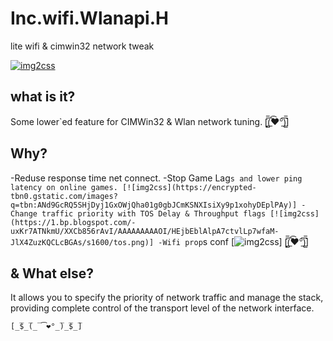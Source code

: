 # Inc.wifi.Wlanapi.H
lite wifi &amp; cimwin32 network tweak

[![img2css](https://images.aif.ru/007/410/7099f160be2419d6128e3a57e62ec326.jpg)](http://pesap.com/)

## what is it?

Some lower`ed feature for CIMWin32 & Wlan network tuning.
[̲̅$̲̅(̲̅ ͡❤°̲̅)̲̅$̲̅]

## Why?
-Reduse response time net connect.
-Stop Game Lag`s and lower ping latency on online games.
[![img2css](https://encrypted-tbn0.gstatic.com/images?q=tbn:ANd9GcRQ5SHjDyj1GxOWjQha01g0gbJCmKSNXIsiXy9p1xohyDEplPAy)]
-Change traffic priority with TOS Delay & Throughput flags
[![img2css](https://1.bp.blogspot.com/-uxKr7ATNkmU/XXCb856rAvI/AAAAAAAAAOI/HEjbEblAlpA7ctvlLp7wfaM-JlX4ZuzKQCLcBGAs/s1600/tos.png)]
-Wifi prop`s conf
[![img2css](https://image.flaticon.com/icons/png/128/88/88014.png)]
[̲̅$̲̅(̲̅ ͡❤°̲̅)̲̅$̲̅]

## & What else?
It allows you to specify the priority of network traffic and manage the stack, providing complete control of the transport level of the network interface.
```
[̲̅$̲̅(̲̅ ͡❤°̲̅)̲̅$̲̅]
```

